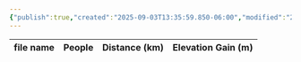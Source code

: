 ```yaml
---
{"publish":true,"created":"2025-09-03T13:35:59.850-06:00","modified":"2025-09-03T14:56:22.068-06:00","published":"2025-09-03T14:56:22.068-06:00","tags":["route"],"cssclasses":"","elevation":null,"region":"Bow Valley","location":null,"DWYT":null,"Kane":"Moderate","completed":true}
---
```



| file name | People | Distance (km) | Elevation Gain (m) |
| --------- | ------ | ------------- | ------------------ |